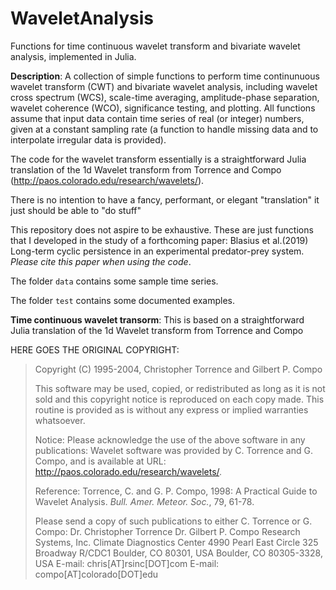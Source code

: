 # WaveletAnalysis

Functions for time continuous wavelet transform and 
bivariate wavelet analysis, implemented in Julia.


**Description**: A collection of simple functions to perform time continunuous wavelet transform (CWT) and bivariate wavelet analysis, including wavelet cross spectrum (WCS), scale-time averaging, amplitude-phase separation, wavelet coherence (WCO), significance testing, and plotting. All functions assume that input data contain time series of real (or integer) numbers, given at a constant sampling rate (a function to handle missing data and to interpolate irregular data is provided).

The code for the wavelet transform essentially is a straightforward Julia translation of the 1d Wavelet transform from Torrence and Compo (http://paos.colorado.edu/research/wavelets/).

There is no intention to have a fancy, performant, or elegant "translation"
it just should be able to "do stuff"  

This repository does not aspire to be exhaustive. These are just functions that I developed in the study of a forthcoming paper: Blasius et al.(2019) Long-term cyclic persistence in an experimental predator-prey system.
*Please cite this paper when using the code*.


The folder `data` contains some sample time series.

The folder `test` contains some documented examples.




**Time continuous wavelet transorm**: This is based on a straightforward Julia translation of the
1d Wavelet transform from Torrence and Compo


HERE GOES THE ORIGINAL COPYRIGHT:

> Copyright (C) 1995-2004, Christopher Torrence and Gilbert P. Compo
>
> This software may be used, copied, or redistributed as long as it is not
> sold and this copyright notice is reproduced on each copy made. This
> routine is provided as is without any express or implied warranties
> whatsoever.
>
> Notice: Please acknowledge the use of the above software in any publications:
>   Wavelet software was provided by C. Torrence and G. Compo,
>     and is available at URL: http://paos.colorado.edu/research/wavelets/.
>
> Reference: Torrence, C. and G. P. Compo, 1998: A Practical Guide to
>           Wavelet Analysis. _Bull. Amer. Meteor. Soc._, 79, 61-78.
>
> Please send a copy of such publications to either C. Torrence or G. Compo:
> Dr. Christopher Torrence               Dr. Gilbert P. Compo
> Research Systems, Inc.                 Climate Diagnostics Center
> 4990 Pearl East Circle                 325 Broadway R/CDC1
> Boulder, CO 80301, USA                 Boulder, CO 80305-3328, USA
> E-mail: chris[AT]rsinc[DOT]com         E-mail: compo[AT]colorado[DOT]edu



